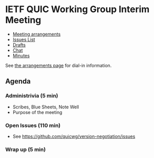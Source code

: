 # IETF QUIC Working Group Interim Meeting

* [Meeting arrangements](arrangements.md)
* [Issues List](https://github.com/quicwg/version-negotiation/issues)
* [Drafts](https://github.com/quicwg/version-negotiation)
* [Chat](xmpp:quic@jabber.ietf.org?join)
* [Minutes](https://codimd.ietf.org/notes-ietf-interim-2021-quic-01-quic#)

See [the arrangements page](arrangements.md) for dial-in information.

## Agenda

### Administrivia (5 min)
  * Scribes, Blue Sheets, Note Well
  * Purpose of the meeting

### Open Issues (110 min)
  * See https://github.com/quicwg/version-negotiation/issues

### Wrap up (5 min)
